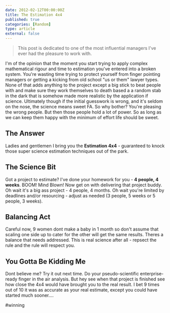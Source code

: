 ```yaml
---
date: 2012-02-12T00:00:00Z
title: The Estimation 4x4
published: true
categories: [Random]
type: article
external: false
---
```

> This post is dedicated to one of the most influential managers I've ever had the pleasure to work with.

I'm of the opinion that the moment you start trying to apply complex mathematical rigour and time to estimation you've entered into a broken system.  You're wasting time trying to protect yourself from finger pointing managers or getting a kicking from old school "us or them" lawyer types. None of that adds anything to the project except a big stick to beat people with and make sure they work themselves to death based a a random stab in the dark that is somehow made more realistic by the application if science. Ultimately though if the initial guesswork is wrong, and it's seldom on the nose, the science means sweet FA. So why bother? You're pleasing the wrong people. But then those people hold a lot of power.  So as long as we can keep them happy with the minimum of effort life should be sweet.

## The Answer

Ladies and gentlemen I bring you the __Estimation 4x4__ - guaranteed to knock those super science estimation techniques out of the park.

## The Science Bit

Got a project to estimate?  I've done your homework for you - __4 people, 4 weeks__.  BOOM!  Mind Blown!  Now get on with delivering that project buddy.  Oh wait it's a big ass project - 4 people, 4 months.  Oh wait you're limited by deadlines and/or resourcing - adjust as needed (3 people, 5 weeks or 5 people, 3 weeks).

## Balancing Act

Careful now, 9 women dont make a baby in 1 month so don't assume that scaling one side up to cater for the other will get the same results.  Theres a balance that needs addressed.  This is real science after all - repsect the rule and the rule will respect you.

## You Gotta Be Kidding Me

Dont believe me?  Try it out next time.  Do your pseudo-scientific enterprise-ready finger in the air analysis.  But hey see when that project is finished see how close the 4x4 would have brought you to the real result.  I bet 9 times out of 10 it was as accurate as your real estimate, except you could have started much sooner....

 #winning